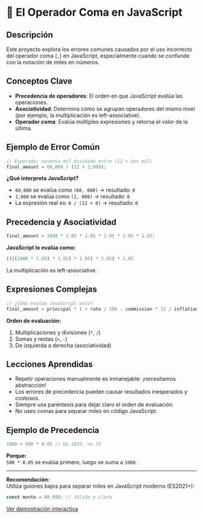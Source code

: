 # 🛑 El Operador Coma en JavaScript

## Descripción
Este proyecto explora los errores comunes causados por el uso incorrecto del operador coma (`,`) en JavaScript, especialmente cuando se confunde con la notación de miles en números.

## Conceptos Clave

- **Precedencia de operadores**: El orden en que JavaScript evalúa las operaciones.
- **Asociatividad**: Determina cómo se agrupan operadores del mismo nivel (por ejemplo, la multiplicación es left-associative).
- **Operador coma**: Evalúa múltiples expresiones y retorna el valor de la última.

## Ejemplo de Error Común

```js
// Esperado: sesenta mil dividido entre (12 + dos mil)
final_amount = 60,000 / (12 + 2,000);
```
**¿Qué interpreta JavaScript?**
- `60,000` se evalúa como `(60, 000)` → resultado: `0`
- `2,000` se evalúa como `(2, 000)` → resultado: `0`
- La expresión real es: `0 / (12 + 0)` → resultado: `0`

## Precedencia y Asociatividad

```js
final_amount = 1000 * 1.05 * 1.05 * 1.05 * 1.05 * 1.05;
```
**JavaScript lo evalúa como:**
```js
((((1000 * 1.05) * 1.05) * 1.05) * 1.05) * 1.05
```
La multiplicación es left-associative.

## Expresiones Complejas

```js
// ¿Cómo evalúa JavaScript esto?
final_amount = principal * 1 + rate / 100 - commission * 12 / inflation_rate;
```
**Orden de evaluación:**
1. Multiplicaciones y divisiones (`*`, `/`)
2. Sumas y restas (`+`, `-`)
3. De izquierda a derecha (asociatividad)

## Lecciones Aprendidas

- Repetir operaciones manualmente es inmanejable: ¡necesitamos abstracción!
- Los errores de precedencia pueden causar resultados inesperados y costosos.
- Siempre usa paréntesis para dejar claro el orden de evaluación.
- No uses comas para separar miles en código JavaScript.

## Ejemplo de Precedencia

```js
1000 + 500 * 0.05 // Da 1025, no 75
```
**Porque:**  
`500 * 0.05` se evalúa primero, luego se suma a `1000`.

---

**Recomendación:**  
Utiliza guiones bajos para separar miles en JavaScript moderno (ES2021+):

```js
const monto = 60_000; // Válido y claro
```

[Ver demostración interactiva](./index.html)